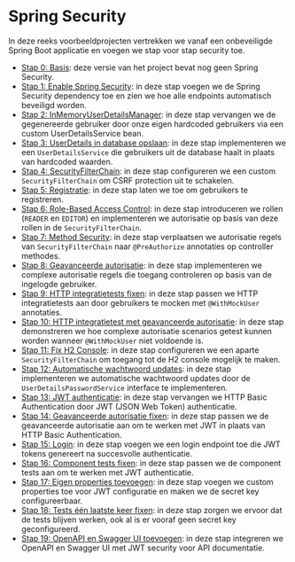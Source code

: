 # Spring Security

In deze reeks voorbeeldprojecten vertrekken we vanaf een onbeveiligde Spring Boot applicatie
en voegen we stap voor stap security toe.

- [Stap 0: Basis](./00-Basis): deze versie van het project bevat nog geen Spring Security.
- [Stap 1: Enable Spring Security](./01-EnableSpringSecurity): in deze stap voegen we de Spring Security dependency toe en zien we hoe alle endpoints automatisch beveiligd worden.
- [Stap 2: InMemoryUserDetailsManager](./02-InMemoryUserDetailsManager): in deze stap vervangen we de gegenereerde gebruiker door onze eigen hardcoded gebruikers via een custom UserDetailsService bean.
- [Stap 3: UserDetails in database opslaan](./03-UserDetailsInDatabase): in deze stap implementeren we een `UserDetailsService` die gebruikers uit de database haalt in plaats van hardcoded waarden.
- [Stap 4: SecurityFilterChain](./04-SecurityFilterChain): in deze stap configureren we een custom `SecurityFilterChain` om CSRF protection uit te schakelen.
- [Stap 5: Registratie](./05-Registratie): in deze stap laten we toe om gebruikers te registreren.
- [Stap 6: Role-Based Access Control](./06-RBAC): in deze stap introduceren we rollen (`READER` en `EDITOR`) en implementeren we autorisatie op basis van deze rollen in de `SecurityFilterChain`.
- [Stap 7: Method Security](./07-EnableMethodSecurity): in deze stap verplaatsen we autorisatie regels van `SecurityFilterChain` naar `@PreAuthorize` annotaties op controller methodes.
- [Stap 8: Geavanceerde autorisatie](./08-AdvancedAuthorization): in deze stap implementeren we complexe autorisatie regels die toegang controleren op basis van de ingelogde gebruiker.
- [Stap 9: HTTP integratietests fixen](./09-FixIntegrationTests): in deze stap passen we HTTP integratietests aan door gebruikers te mocken met `@WithMockUser` annotaties.
- [Stap 10: HTTP integratietest met geavanceerde autorisatie](./10-IntegrationTestWithAdvancedAuth): in deze stap demonstreren we hoe complexe autorisatie scenarios getest kunnen worden wanneer `@WithMockUser` niet voldoende is.
- [Stap 11: Fix H2 Console](./11-FixH2Console): in deze stap configureren we een aparte `SecurityFilterChain` om toegang tot de H2 console mogelijk te maken.
- [Stap 12: Automatische wachtwoord updates](./12-PasswordUpdates): in deze stap implementeren we automatische wachtwoord updates door de `UserDetailsPasswordService` interface te implementeren.
- [Stap 13: JWT authenticatie](./13-JWT-Auth): in deze stap vervangen we HTTP Basic Authentication door JWT (JSON Web Token) authenticatie.
- [Stap 14: Geavanceerde autorisatie fixen](./14-FixAdvancedAuth): in deze stap passen we de geavanceerde autorisatie aan om te werken met JWT in plaats van HTTP Basic Authentication.
- [Stap 15: Login](./15-Login): in deze stap voegen we een login endpoint toe die JWT tokens genereert na succesvolle authenticatie.
- [Stap 16: Component tests fixen](./16-FixComponentTests): in deze stap passen we de component tests aan om te werken met JWT authenticatie.
- [Stap 17: Eigen properties toevoegen](./17-CustomProperties): in deze stap voegen we custom properties toe voor JWT configuratie en maken we de secret key configureerbaar.
- [Stap 18: Tests één laatste keer fixen](./18-FixTestsAgain): in deze stap zorgen we ervoor dat de tests blijven werken, ook al is er vooraf geen secret key geconfigureerd.
- [Stap 19: OpenAPI en Swagger UI toevoegen](./19-Swagger): in deze stap integreren we OpenAPI en Swagger UI met JWT security voor API documentatie.

